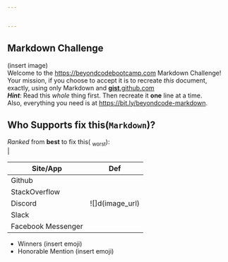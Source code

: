 ```yaml
---


---
```


<h2 id="markdown-challenge">Markdown Challenge</h2>
<p>(insert image)<br>
Welcome to the <a href="https://beyondcodebootcamp.com">https://beyondcodebootcamp.com</a> Markdown Challenge!<br>
Your mission, if you choose to accept it is to recreate <em>this</em> document, exactly, using only Markdown and  <a href="http://gist.github.com"> <strong>gist</strong>.github.com</a><br>
<em><strong>Hint</strong></em>: Read this <em>whole</em> thing first. Then recreate it <strong>one</strong> line at a time.<br>
Also, everything you need is at <a href="https://bit.ly/beyondcode-markdown">https://bit.ly/beyondcode-markdown</a>.</p>
<h2 id="who-supports-fix-thismarkdown">Who Supports fix this(<code>Markdown</code>)?</h2>
<p><em>Ranked</em> from <strong>best</strong> to fix this( <sub>worst</sub>):<br>
|</p>

<table>
<thead>
<tr>
<th>Site/App</th>
<th>Def</th>
</tr>
</thead>
<tbody>
<tr>
<td>Github</td>
<td><img src="https://github.com/favicon.ico" alt=""></td>
</tr>
<tr>
<td>StackOverflow</td>
<td><img src="https://stackoverflow.com/favicon.ico" alt=""></td>
</tr>
<tr>
<td>Discord</td>
<td>![]d(image_url)</td>
</tr>
<tr>
<td>Slack</td>
<td><img src="https://slack.com/favicon.ico" alt=""></td>
</tr>
<tr>
<td>Facebook Messenger</td>
<td><img src="https://messenger.com/favicon.ico" alt=""></td>
</tr>
</tbody>
</table><ul>
<li>Winners (insert emoji)</li>
<li>Honorable Mention (insert emoji)</li>
</ul>


